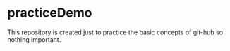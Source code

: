 # practiceDemo
This repository is created just to practice the basic concepts of git-hub so nothing important.
